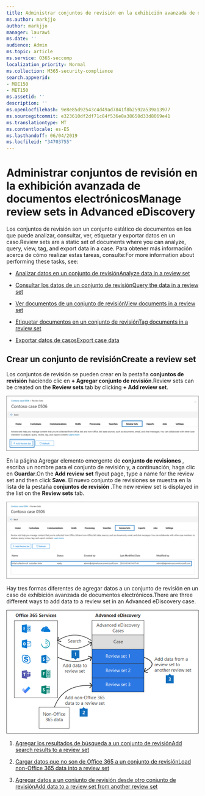 ```yaml
---
title: Administrar conjuntos de revisión en la exhibición avanzada de documentos electrónicos
ms.author: markjjo
author: markjjo
manager: laurawi
ms.date: ''
audience: Admin
ms.topic: article
ms.service: O365-seccomp
localization_priority: Normal
ms.collection: M365-security-compliance
search.appverid:
- MOE150
- MET150
ms.assetid: ''
description: ''
ms.openlocfilehash: 9e8e85d92543c4d49ad7841f8b2592a539a13977
ms.sourcegitcommit: e323610df2df71c84f536e8a38650d33d8069e41
ms.translationtype: MT
ms.contentlocale: es-ES
ms.lasthandoff: 06/04/2019
ms.locfileid: "34703755"
---
```

# <a name="manage-review-sets-in-advanced-ediscovery"></a><span data-ttu-id="eadc3-102">Administrar conjuntos de revisión en la exhibición avanzada de documentos electrónicos</span><span class="sxs-lookup"><span data-stu-id="eadc3-102">Manage review sets in Advanced eDiscovery</span></span>

<span data-ttu-id="eadc3-103">Los conjuntos de revisión son un conjunto estático de documentos en los que puede analizar, consultar, ver, etiquetar y exportar datos en un caso.</span><span class="sxs-lookup"><span data-stu-id="eadc3-103">Review sets are a static set of documents where you can analyze, query, view, tag, and export data in a case.</span></span> <span data-ttu-id="eadc3-104">Para obtener más información acerca de cómo realizar estas tareas, consulte:</span><span class="sxs-lookup"><span data-stu-id="eadc3-104">For more information about performing these tasks, see:</span></span>

- [<span data-ttu-id="eadc3-105">Analizar datos en un conjunto de revisión</span><span class="sxs-lookup"><span data-stu-id="eadc3-105">Analyze data in a review set</span></span>](analyzing-data-in-review-set.md)

- [<span data-ttu-id="eadc3-106">Consultar los datos de un conjunto de revisión</span><span class="sxs-lookup"><span data-stu-id="eadc3-106">Query the data in a review set</span></span>](review-set-search.md)

- [<span data-ttu-id="eadc3-107">Ver documentos de un conjunto de revisión</span><span class="sxs-lookup"><span data-stu-id="eadc3-107">View documents in a review set</span></span>](view-documents-in-review-set.md)

- [<span data-ttu-id="eadc3-108">Etiquetar documentos en un conjunto de revisión</span><span class="sxs-lookup"><span data-stu-id="eadc3-108">Tag documents in a review set</span></span>](tagging-documents.md)

- [<span data-ttu-id="eadc3-109">Exportar datos de casos</span><span class="sxs-lookup"><span data-stu-id="eadc3-109">Export case data</span></span>](exporting-data-ediscover20.md)

## <a name="create-a-review-set"></a><span data-ttu-id="eadc3-110">Crear un conjunto de revisión</span><span class="sxs-lookup"><span data-stu-id="eadc3-110">Create a review set</span></span>

<span data-ttu-id="eadc3-111">Los conjuntos de revisión se pueden crear en la pestaña **conjuntos de revisión** haciendo clic en **+ Agregar conjunto de revisión**.</span><span class="sxs-lookup"><span data-stu-id="eadc3-111">Review sets can be created on the **Review sets** tab by clicking **+ Add review set**.</span></span>

![Agregar conjunto de revisión](../media/f45c51d9-585d-47d1-b7fb-0288715e0b6a.png)

<span data-ttu-id="eadc3-113">En la página Agregar elemento emergente de **conjunto de revisiones** , escriba un nombre para el conjunto de revisión y, a continuación, haga clic en **Guardar**.</span><span class="sxs-lookup"><span data-stu-id="eadc3-113">On the **Add review set** flyout page, type a name for the review set and then click **Save**.</span></span> <span data-ttu-id="eadc3-114">El nuevo conjunto de revisiones se muestra en la lista de la pestaña **conjuntos de revisión** .</span><span class="sxs-lookup"><span data-stu-id="eadc3-114">The new review set is displayed in the list on the **Review sets** tab.</span></span>

![Nuevo conjunto de revisión enumerado en la pestaña conjunto de revisiones](../media/AeDnewreviewset.png)

<span data-ttu-id="eadc3-116">Hay tres formas diferentes de agregar datos a un conjunto de revisión en un caso de exhibición avanzada de documentos electrónicos.</span><span class="sxs-lookup"><span data-stu-id="eadc3-116">There are three different ways to add data to a review set in an Advanced eDiscovery case.</span></span>

![Tres formas de agregar a un conjunto de revisión](../media/1f1f4efd-c03b-4255-bc3d-df358e56549c.png)

1. [<span data-ttu-id="eadc3-118">Agregar los resultados de búsqueda a un conjunto de revisión</span><span class="sxs-lookup"><span data-stu-id="eadc3-118">Add search results to a review set</span></span>](add-data-to-review-set.md)

2. [<span data-ttu-id="eadc3-119">Cargar datos que no son de Office 365 a un conjunto de revisión</span><span class="sxs-lookup"><span data-stu-id="eadc3-119">Load non-Office 365 data into a review set</span></span>](load-non-office365-data.md)

3. [<span data-ttu-id="eadc3-120">Agregar datos a un conjunto de revisión desde otro conjunto de revisión</span><span class="sxs-lookup"><span data-stu-id="eadc3-120">Add data to a review set from another review set</span></span>](add-data-to-review-set-from-another-review-set.md)
